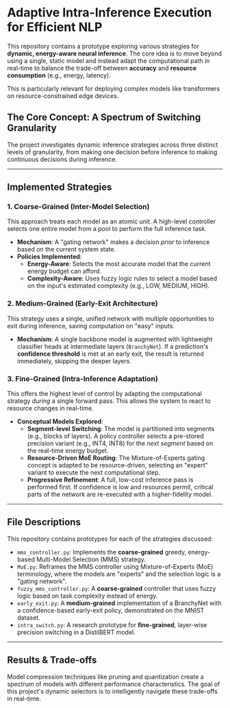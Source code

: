 # Adaptive Intra-Inference Execution for Efficient NLP

This repository contains a prototype exploring various strategies for **dynamic, energy-aware neural inference**. The core idea is to move beyond using a single, static model and instead adapt the computational path in real-time to balance the trade-off between **accuracy** and **resource consumption** (e.g., energy, latency).

This is particularly relevant for deploying complex models like transformers on resource-constrained edge devices.

## The Core Concept: A Spectrum of Switching Granularity

The project investigates dynamic inference strategies across three distinct levels of granularity, from making one decision before inference to making continuous decisions during inference.

---
## Implemented Strategies

### 1. Coarse-Grained (Inter-Model Selection)
This approach treats each model as an atomic unit. A high-level controller selects one entire model from a pool to perform the full inference task.

* **Mechanism**: A "gating network" makes a decision *prior* to inference based on the current system state.
* **Policies Implemented**:
    * **Energy-Aware**: Selects the most accurate model that the current energy budget can afford.
    * **Complexity-Aware**: Uses fuzzy logic rules to select a model based on the input's estimated complexity (e.g., LOW, MEDIUM, HIGH).

### 2. Medium-Grained (Early-Exit Architecture)
This strategy uses a single, unified network with multiple opportunities to exit during inference, saving computation on "easy" inputs.

* **Mechanism**: A single backbone model is augmented with lightweight classifier heads at intermediate layers (`BranchyNet`). If a prediction's **confidence threshold** is met at an early exit, the result is returned immediately, skipping the deeper layers.

### 3. Fine-Grained (Intra-Inference Adaptation)
This offers the highest level of control by adapting the computational strategy *during* a single forward pass. This allows the system to react to resource changes in real-time.

* **Conceptual Models Explored**:
    * **Segment-level Switching**: The model is partitioned into segments (e.g., blocks of layers). A policy controller selects a pre-stored precision variant (e.g., INT4, INT8) for the *next segment* based on the real-time energy budget.
    * **Resource-Driven MoE Routing**: The Mixture-of-Experts gating concept is adapted to be resource-driven, selecting an "expert" variant to execute the next computational step.
    * **Progressive Refinement**: A full, low-cost inference pass is performed first. If confidence is low and resources permit, critical parts of the network are re-executed with a higher-fidelity model.

---
## File Descriptions 

This repository contains prototypes for each of the strategies discussed:

* `mms_controller.py`: Implements the **coarse-grained** greedy, energy-based Multi-Model Selection (MMS) strategy.
* `MoE.py`: Reframes the MMS controller using Mixture-of-Experts (MoE) terminology, where the models are "experts" and the selection logic is a "gating network".
* `fuzzy_mms_controller.py`: A **coarse-grained** controller that uses fuzzy logic based on task complexity instead of energy.
* `early_exit.py`: A **medium-grained** implementation of a BranchyNet with a confidence-based early-exit policy, demonstrated on the MNIST dataset.
* `intra_switch.py`: A research prototype for **fine-grained**, layer-wise precision switching in a DistilBERT model.

---
## Results & Trade-offs 

Model compression techniques like pruning and quantization create a spectrum of models with different performance characteristics. The goal of this project's dynamic selectors is to intelligently navigate these trade-offs in real-time.

